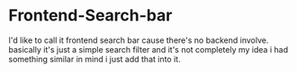 # Frontend-Search-bar 
I'd like to call it frontend search bar cause there's no backend involve.
basically it's just a simple search filter and it's not completely my idea i had something similar in mind i just add that into it.
